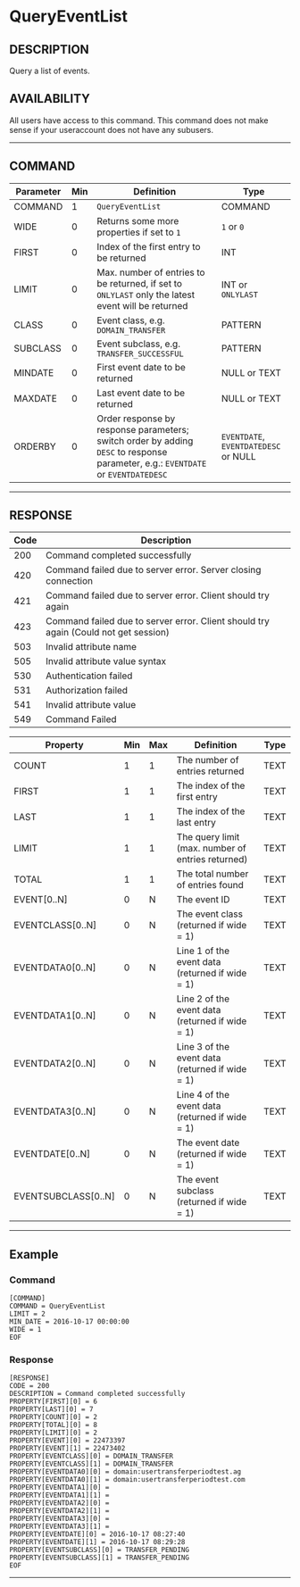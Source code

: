 # QueryEventList

## DESCRIPTION
Query a list of events.

## AVAILABILITY
All users have access to this command. This command does not make sense if your useraccount does not have any subusers.

----
## COMMAND

Parameter | Min | Definition | Type
---- | ---- | ---- | ----
COMMAND | 1 | `QueryEventList` | COMMAND
WIDE | 0 | Returns some more properties if set to `1` | `1` or `0`
FIRST | 0 | Index of the first entry to be returned | INT
LIMIT | 0 | Max. number of entries to be returned, if set to `ONLYLAST` only the latest event will be returned | INT or `ONLYLAST`
CLASS | 0 | Event class, e.g. `DOMAIN_TRANSFER` | PATTERN
SUBCLASS | 0 | Event subclass, e.g. `TRANSFER_SUCCESSFUL` | PATTERN
MINDATE | 0 | First event date to be returned | NULL or TEXT
MAXDATE | 0 | Last event date to be returned | NULL or TEXT
ORDERBY | 0 | Order response by response parameters; switch order by adding `DESC` to response parameter, e.g.: `EVENTDATE` or `EVENTDATEDESC` | `EVENTDATE`, `EVENTDATEDESC` or NULL

----
## RESPONSE

Code | Description
---- | ----
200 | Command completed successfully
420 | Command failed due to server error. Server closing connection
421 | Command failed due to server error. Client should try again
423 | Command failed due to server error. Client should try again (Could not get session)
503 | Invalid attribute name
505 | Invalid attribute value syntax
530 | Authentication failed
531 | Authorization failed
541 | Invalid attribute value
549 | Command Failed

Property | Min | Max | Definition | Type
---- | ---- | ---- | ---- | ----
COUNT | 1 | 1 | The number of entries returned | TEXT
FIRST | 1 | 1 | The index of the first entry | TEXT
LAST | 1 | 1 | The index of the last entry | TEXT
LIMIT | 1 | 1 | The query limit (max. number of entries returned) | TEXT
TOTAL | 1 | 1 | The total number of entries found | TEXT
EVENT[0..N]| 0 | N | The event ID | TEXT
EVENTCLASS[0..N] | 0 | N | The event class (returned if wide = 1) | TEXT
EVENTDATA0[0..N] | 0 | N | Line 1 of the event data (returned if wide = 1) | TEXT
EVENTDATA1[0..N] | 0 | N | Line 2 of the event data (returned if wide = 1) | TEXT
EVENTDATA2[0..N] | 0 | N | Line 3 of the event data (returned if wide = 1) | TEXT
EVENTDATA3[0..N] | 0 | N | Line 4 of the event data (returned if wide = 1) | TEXT
EVENTDATE[0..N] | 0 | N | The event date (returned if wide = 1) | TEXT
EVENTSUBCLASS[0..N] | 0 | N | The event subclass (returned if wide = 1) | TEXT

----
## Example

### Command

```
[COMMAND]
COMMAND = QueryEventList
LIMIT = 2
MIN_DATE = 2016-10-17 00:00:00
WIDE = 1
EOF
```
### Response

```
[RESPONSE]
CODE = 200
DESCRIPTION = Command completed successfully
PROPERTY[FIRST][0] = 6
PROPERTY[LAST][0] = 7
PROPERTY[COUNT][0] = 2
PROPERTY[TOTAL][0] = 8
PROPERTY[LIMIT][0] = 2
PROPERTY[EVENT][0] = 22473397
PROPERTY[EVENT][1] = 22473402
PROPERTY[EVENTCLASS][0] = DOMAIN_TRANSFER
PROPERTY[EVENTCLASS][1] = DOMAIN_TRANSFER
PROPERTY[EVENTDATA0][0] = domain:usertransferperiodtest.ag
PROPERTY[EVENTDATA0][1] = domain:usertransferperiodtest.com
PROPERTY[EVENTDATA1][0] =
PROPERTY[EVENTDATA1][1] =
PROPERTY[EVENTDATA2][0] =
PROPERTY[EVENTDATA2][1] =
PROPERTY[EVENTDATA3][0] =
PROPERTY[EVENTDATA3][1] =
PROPERTY[EVENTDATE][0] = 2016-10-17 08:27:40
PROPERTY[EVENTDATE][1] = 2016-10-17 08:29:28
PROPERTY[EVENTSUBCLASS][0] = TRANSFER_PENDING
PROPERTY[EVENTSUBCLASS][1] = TRANSFER_PENDING
EOF
```

----
